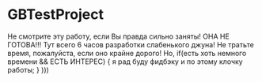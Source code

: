 # GBTestProject
Не смотрите эту работу, если Вы правда сильно заняты! ОНА НЕ ГОТОВА!!!
Тут всего 6 часов разработки слабенького джуна! 
Не тратьте время, пожалуйста, если оно крайне дорого! Но, if(есть хоть немного времени && ЕСТЬ ИНТЕРЕС) { я рад буду фидбэку и по этому клочку работы; } ))) 
